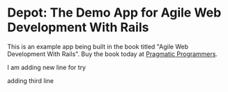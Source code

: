 Depot: The Demo App for Agile Web Development With Rails
========================================================

This is an example app being built in the book titled "Agile Web Development With Rails".  Buy the book today at [Pragmatic Programmers](http://pragprog.com/book/rails4/agile-web-development-with-rails).

I am adding new line for try

adding third line